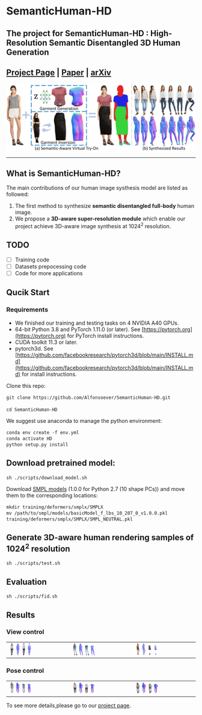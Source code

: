 # SemanticHuman-HD
The project for SemanticHuman-HD : High-Resolution Semantic Disentangled 3D Human Generation
---
## [Project Page](https://pengzheng0707.github.io/SemanticHuman-HD/) | [Paper](https://arxiv.org/pdf/2403.10166.pdf) | [arXiv](https://arxiv.org/abs/2403.10166)
![teaser](/asserts/inv_00.png)
***
## What is SemanticHuman-HD?
The main contributions of our human image systhesis model are listed as followed:
1. The first method to synthesize **semantic disentangled full-body** human image.
2. We propose a **3D-aware super-resolution module** which enable our project achieve 3D-aware image synthesis at $1024^2$ resolution.

## TODO

- [ ] Training code
- [ ] Datasets prepocessing code
- [ ] Code for more applications

## Qucik Start
### Requirements
* We finished our training and testing tasks on 4 NVIDIA A40 GPUs.
* 64-bit Python 3.8 and PyTorch 1.11.0 (or later). See [https://pytorch.org](https://pytorch.org) for PyTorch install instructions.
* CUDA toolkit 11.3 or later.
* pytorch3d. See [https://github.com/facebookresearch/pytorch3d/blob/main/INSTALL.md](https://github.com/facebookresearch/pytorch3d/blob/main/INSTALL.md) for install instructions.

Clone this repo:
```
git clone https://github.com/Alfonsoever/SemanticHuman-HD.git

cd SemanticHuman-HD
```
We suggest use anaconda to manage the python environment:
```
conda env create -f env.yml
conda activate HD
python setup.py install
```

## Download pretrained model:

```
sh ./scripts/download_model.sh
```
Download [SMPL models](https://smpl.is.tue.mpg.de) (1.0.0 for Python 2.7 (10 shape PCs)) and move them to the corresponding locations:
```
mkdir training/deformers/smplx/SMPLX
mv /path/to/smpl/models/basicModel_f_lbs_10_207_0_v1.0.0.pkl training/deformers/smplx/SMPLX/SMPL_NEUTRAL.pkl
```
## Generate 3D-aware human rendering samples of $1024^2$ resolution
```
sh ./scripts/test.sh
```

## Evaluation
```
sh ./scripts/fid.sh
```


## Results

### View control
<table>
  <tr>
    <td><img src = /asserts/3d1.gif width = 40%/></td>
    <td><img src = /asserts/3d2.gif width = 40%/></td>
    <td><img src = /asserts/3d3.gif width = 40%/></td>
  </tr>
</table>


### Pose control
<table>
  <tr>
    <td><img src = /asserts/anim1.gif width = 40%/></td>
    <td><img src = /asserts/anim2.gif width = 40%/></td>
    <td><img src = /asserts/anim3.gif width = 40%/></td>
  </tr>
</table>



To see more details,please go to our [project page](https://pengzheng0707.github.io/SemanticHuman-HD/).

